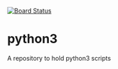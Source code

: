[![Board Status](https://dev.azure.com/yach/e04b05b6-eac3-435b-88aa-9858f83c22fe/38dbfb7a-5ff5-4039-85c2-763cc47cbce2/_apis/work/boardbadge/bb7ec41c-3db9-42b3-89e8-59d09b672909)](https://dev.azure.com/yach/e04b05b6-eac3-435b-88aa-9858f83c22fe/_boards/board/t/38dbfb7a-5ff5-4039-85c2-763cc47cbce2/Microsoft.RequirementCategory)
# python3
A repository to hold python3 scripts
